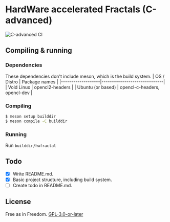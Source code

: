 # HardWare accelerated Fractals (C-advanced)
![C-advanced CI](https://github.com/Dko1905/hwFractal/workflows/C-advanced%20CI/badge.svg?branch=c-advanced)
## Compiling & running
### Dependencies
These dependencies don't include meson, which is the build system.
| OS / Distro       | Package names                |
|-------------------|------------------------------|
| Void Linux        | opencl2-headers              |
| Ubuntu (or based) | opencl-c-headers, opencl-dev |

### Compiling
```sh
$ meson setup builddir
$ meson compile -C builddir
```

### Running
Run `builddir/hwfractal`

## Todo
- [X] Write README.md.
- [X] Basic project structure, including build system.
- [ ] Create todo in README.md.

## License
Free as in Freedom. [GPL-3.0-or-later](./LICENSE)
